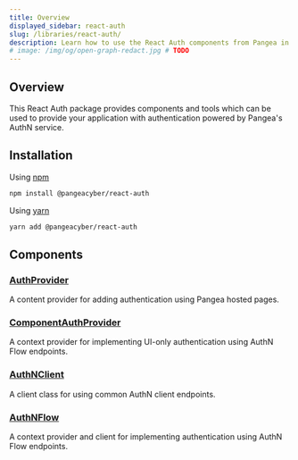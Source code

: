 ```yaml
---
title: Overview
displayed_sidebar: react-auth
slug: /libraries/react-auth/
description: Learn how to use the React Auth components from Pangea in your app
# image: /img/og/open-graph-redact.jpg # TODO
---
```


## Overview

This React Auth package provides components and tools which can be used to provide your application with authentication powered by Pangea's AuthN service.

## Installation

Using [npm](https://npmjs.org/)

```bash
npm install @pangeacyber/react-auth
```

Using [yarn](https://yarnpkg.com/)

```bash
yarn add @pangeacyber/react-auth
```

## Components

### [AuthProvider](./api-reference/#AuthProvider)

A content provider for adding authentication using Pangea hosted pages.

### [ComponentAuthProvider](./api-reference/#ComponentAuthProvider)

A context provider for implementing UI-only authentication using AuthN Flow endpoints.

### [AuthNClient](./api-reference/#AuthNClient)

A client class for using common AuthN client endpoints.

### [AuthNFlow](./api-reference/#AuthNFlow)

A context provider and client for implementing authentication using AuthN Flow endpoints.
